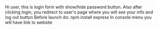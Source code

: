 Hi user, this is login form with show/hide password button. Also after clicking login, you redirect to user's page where you will see your info and log out button
Before launch do: npm install express
In console menu you will have link to website
